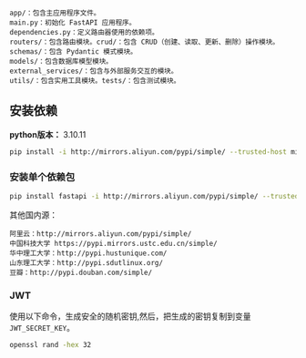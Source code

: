 ```
app/：包含主应用程序文件。
main.py：初始化 FastAPI 应用程序。
dependencies.py：定义路由器使用的依赖项。
routers/：包含路由模块。crud/：包含 CRUD（创建、读取、更新、删除）操作模块。
schemas/：包含 Pydantic 模式模块。
models/：包含数据库模型模块。
external_services/：包含与外部服务交互的模块。
utils/：包含实用工具模块。tests/：包含测试模块。
```

## 安装依赖
**python版本：** 3.10.11
```bash
pip install -i http://mirrors.aliyun.com/pypi/simple/ --trusted-host mirrors.aliyun.com -r requirements.txt
```
### 安装单个依赖包
```bash
pip install fastapi -i http://mirrors.aliyun.com/pypi/simple/ --trusted-host mirrors.aliyun.com
```

其他国内源：
```
阿里云：http://mirrors.aliyun.com/pypi/simple/
中国科技大学 https://pypi.mirrors.ustc.edu.cn/simple/
华中理工大学：http://pypi.hustunique.com/
山东理工大学：http://pypi.sdutlinux.org/
豆瓣：http://pypi.douban.com/simple/

```
### JWT
使用以下命令，生成安全的随机密钥,然后，把生成的密钥复制到变量`JWT_SECRET_KEY`。
```bash
openssl rand -hex 32
```
